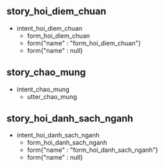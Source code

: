 ## story_hoi_diem_chuan
* intent_hoi_diem_chuan
   - form_hoi_diem_chuan
   - form{"name" : "form_hoi_diem_chuan"}
   - form{"name" : null}

## story_chao_mung   
* intent_chao_mung
   - utter_chao_mung

## story_hoi_danh_sach_nganh
* intent_hoi_danh_sach_nganh
   - form_hoi_danh_sach_nganh
   - form{"name" : "form_hoi_danh_sach_nganh"}
   - form{"name" : null}
